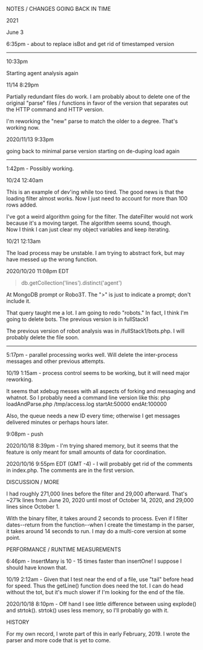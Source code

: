 NOTES / CHANGES GOING BACK IN TIME

2021

June 3

6:35pm - about to replace isBot and get rid of timestamped version


*************
10:33pm

Starting agent analysis again


11/14 8:29pm

Partially redundant files do work.  I am probably about to delete one of the original "parse" files / functions in favor of the version that separates out 
the HTTP command and HTTP version.

I'm reworking the "new" parse to match the older to a degree.  That's working now.


2020/11/13 9:33pm

going back to minimal parse version
starting on de-duping load again


****************

1:42pm - Possibly working.  


10/24 12:40am

This is an example of dev'ing while too tired.  The good news is that the loading filter almost works.  Now I just need to account for more than 100 
rows added.  

I've got a weird algorithm going for the filter.  The dateFilter would not work because it's a moving target.  The algorithm seems sound, though.  
Now I think I can just clear my object variables and keep iterating.


10/21 12:13am

The load process may be unstable.  I am trying to abstract fork, but may have messed up the wrong function.


2020/10/20  11:08pm EDT

> db.getCollection('lines').distinct('agent')

At MongoDB prompt or Robo3T.  The ">" is just to indicate a prompt; don't include it.

That query taught me a lot.  I am going to redo "robots."  In fact, I think I'm going to delete bots.  The previous version is in fullStack1

The previous version of robot analysis was in /fullStack1/bots.php.  I will probably delete the file soon.
***************

5:17pm - parallel processing works well.  Will delete the inter-process messages and other previous attempts.

10/19 1:15am - process control seems to be working, but it will need major reworking.

It seems that xdebug messes with all aspects of forking and messaging and whatnot.  So I probably need a command line version like this:
   php loadAndParse.php /tmp/access.log startAt:50000 endAt:100000

Also, the queue needs a new ID every time; otherwise I get messages delivered minutes or perhaps hours later.

9:08pm - push

2020/10/18 8:39pm - I'm trying shared memory, but it seems that the feature is only meant for small amounts of data for coordination.  


2020/10/16 9:55pm EDT (GMT -4) - I will probably get rid of the comments in index.php.  The comments are in the first version.  

DISCUSSION / MORE

I had roughly 271,000 lines before the filter and 29,000 afterward. That's ~271k lines from June 20, 2020 until most of October 14, 2020, and 
29,000 lines since October 1.

With the binary filter, it takes around 2 seconds to process.  Even if I filter dates--return from the function--when I create the timestamp in the parser, it 
takes around 14 seconds to run.  I may do a multi-core version at some point.


PERFORMANCE / RUNTIME MEASUREMENTS

6:46pm - InsertMany is 10 - 15 times faster than insertOne!  I suppose I should have known that.

10/19 2:12am - Given that I test near the end of a file, use "tail" before head for speed.  Thus the getLine() function does need the tot.  I can do head 
    without the tot, but it's much slower if I'm looking for the end of the file.

2020/10/18 8:10pm - Off hand I see little difference between using explode() and strtok().  strtok() uses less memory, so I'll probably go with it.


HISTORY

For my own record, I wrote part of this in early February, 2019.  I wrote the parser and more code that is yet to come.
